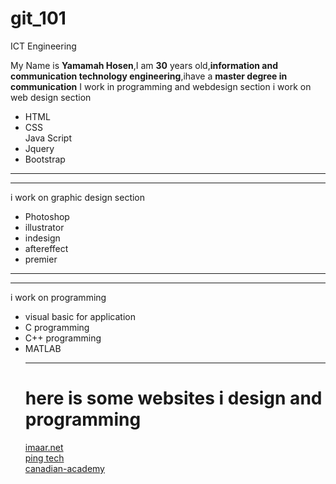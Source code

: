 # git_101
 
ICT Engineering
 
My Name is <b>Yamamah Hosen</b>,I am <b>30</b> years old,<b>information and communication technology engineering</b>,ihave a <b>master degree in communication</b>
I work in programming and webdesign section
i work on
web design section
<ul> 
  <li>HTML</li>
   <li>CSS</li>Java Script <li>Jquery</li> <li>Bootstrap</li>
</ul>
<hr><hr>
i work on
graphic design section
<ul>
  <li>Photoshop</li>
  <li>illustrator</li>
  <li>indesign</li>
  <li>aftereffect</li><li>premier</li>
  </ul>
<hr><hr>
i work on
programming
<ul>
  <li>visual basic for application</li>
  <li>C programming</li>
   <li>C++ programming</li>
   <li>MATLAB</li>
  <hr>
  <h1> here is some websites i design and programming  </h1>
  <a href="https://imaar.net/">imaar.net</a><br>
  <a href="https://www.jasminaid.dk/new-sitess/pt/index.php">ping tech</a><br>
  <a href="https://canadian-academy.org/">canadian-academy</a>
  <br>
 
